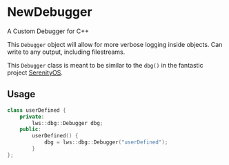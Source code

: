 # NewDebugger
A Custom Debugger for C++

This `Debugger` object will allow for more verbose logging inside objects. Can write to any output, including filestreams.

This `Debugger` class is meant to be similar to the `dbg()` in the fantastic project [SerenityOS](https://github.com/SerenityOS/serenity/). 

## Usage

```c++
class userDefined {
    private:
        lws::dbg::Debugger dbg;
    public:
        userDefined() {
            dbg = lws::dbg::Debugger("userDefined");
        }
};